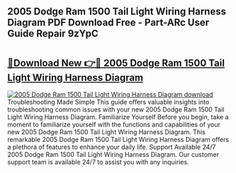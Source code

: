 ## 2005 Dodge Ram 1500 Tail Light Wiring Harness Diagram PDF Download Free - Part-ARc User Guide Repair 9zYpC

# <h2><a href="http://dfs8uwg.blite.top/?on=2005+Dodge+Ram+1500+Tail+Light+Wiring+Harness+Diagram">🔗Download New 👉🔴 2005 Dodge Ram 1500 Tail Light Wiring Harness Diagram</a></h2>

[![2005 Dodge Ram 1500 Tail Light Wiring Harness Diagram download](https://i.imgur.com/lujVjoI.png)](http://dfs8uwg.blite.top/?on=2005+Dodge+Ram+1500+Tail+Light+Wiring+Harness+Diagram)
Troubleshooting Made Simple This guide offers valuable insights into troubleshooting common issues with your new 2005 Dodge Ram 1500 Tail Light Wiring Harness Diagram. Familiarize Yourself Before you begin, take a moment to familiarize yourself with the functions and capabilities of your new 2005 Dodge Ram 1500 Tail Light Wiring Harness Diagram. This remarkable 2005 Dodge Ram 1500 Tail Light Wiring Harness Diagram offers a plethora of features to enhance your daily life. Support Available 24/7 2005 Dodge Ram 1500 Tail Light Wiring Harness Diagram. Our customer support team is available 24/7 to assist you with any inquiries.

